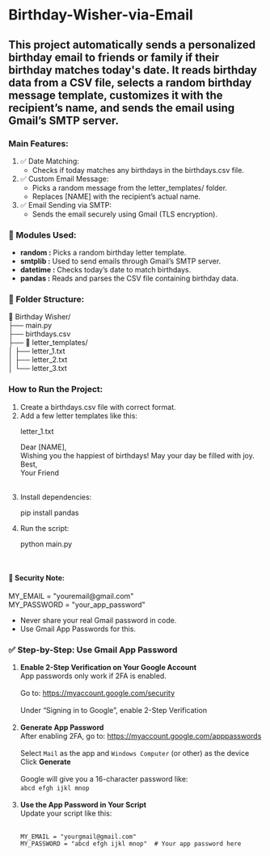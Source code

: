 # Birthday-Wisher-via-Email
<h2>This project automatically sends a personalized birthday email to friends or family if their birthday matches today's date. It reads birthday data from a CSV file, selects a random birthday message template, customizes it with the recipient’s name, and sends the email using Gmail’s SMTP server.</h2>
<h3>Main Features:</h3>
<ol>
  <li>✅ Date Matching:
    <ul>
      <li>Checks if today matches any birthdays in the birthdays.csv file.</li>
    </ul>
  </li>
  <li>✅ Custom Email Message:
    <ul>
      <li>Picks a random message from the letter_templates/ folder.</li>
      <li>Replaces [NAME] with the recipient’s actual name.</li>
    </ul>
  </li>
  <li>✅ Email Sending via SMTP:
    <ul>
      <li>Sends the email securely using Gmail (TLS encryption).</li>
    </ul>
  </li>
</ol>
<h3>🔹 Modules Used:</h3>
<ul>
  <li><b>random :</b>	Picks a random birthday letter template.</li>
  <li><b>smtplib :</b>	Used to send emails through Gmail’s SMTP server.</li>
  <li><b>datetime	:</b> Checks today’s date to match birthdays.</li>
  <li><b>pandas :</b>	Reads and parses the CSV file containing birthday data.</li>
</ul>
<h3>🔹 Folder Structure:</h3>
<p>
  📁 Birthday Wisher/<br>
  ├── main.py<br>
  ├── birthdays.csv<br>
  ├── 📁 letter_templates/<br>
  │   ├── letter_1.txt<br>
  │   ├── letter_2.txt<br>
  │   └── letter_3.txt<br>
</p>
<h3>How to Run the Project:</h3>
<ol>
  <li>Create a birthdays.csv file with correct format.</li>
  <li>Add a few letter templates like this:
    <p>letter_1.txt</p>
    <p>Dear [NAME],<br>
        Wishing you the happiest of birthdays! May your day be filled with joy.<br>
      Best,<br>
      Your Friend</p><br>
  </li>
  <li>Install dependencies:
    <p>pip install pandas</p>
  </li>
  <li>Run the script:
    <p>python main.py</p>
  </li>
</ol>
<br>
<h4>🔐 Security Note:</h4>
<p>
  MY_EMAIL = "youremail@gmail.com"<br>
  MY_PASSWORD = "your_app_password"<br>
</p>
<ul>
  <li>Never share your real Gmail password in code.</li>
  <li>Use Gmail App Passwords for this.</li>
</ul>

<h3>✅ Step-by-Step: Use Gmail App Password</h3>
<ol>
  <li>
    <strong>Enable 2-Step Verification on Your Google Account</strong><br>
    App passwords only work if 2FA is enabled.<br><br>
    Go to: 
    <a href="https://myaccount.google.com/security" target="_blank">
      https://myaccount.google.com/security
    </a><br><br>
    Under “Signing in to Google”, enable 2-Step Verification
  </li>
  <br>
  <li>
    <strong>Generate App Password</strong><br>
    After enabling 2FA, go to: 
    <a href="https://myaccount.google.com/apppasswords" target="_blank">
      https://myaccount.google.com/apppasswords
    </a><br><br>
    Select <code>Mail</code> as the app and <code>Windows Computer</code> (or other) as the device<br>
    Click <strong>Generate</strong><br><br>
    Google will give you a 16-character password like:<br>
    <code>abcd efgh ijkl mnop</code>
  </li>
  <br>
  <li>
    <strong>Use the App Password in Your Script</strong><br>
    Update your script like this:<br><br>
    <pre><code>MY_EMAIL = "yourgmail@gmail.com"
MY_PASSWORD = "abcd efgh ijkl mnop"  # Your app password here</code></pre>
  </li>
</ol>
